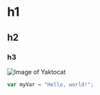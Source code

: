 # h1
## h2
### h3

![Image of Yaktocat](https://octodex.github.com/images/yaktocat.png)

``` javascript
var myVar = "Hello, world!";
```

